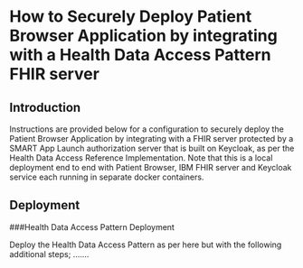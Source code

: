 # How to Securely Deploy Patient Browser Application by integrating with a Health Data Access Pattern FHIR server

## Introduction

Instructions are provided below for a configuration to securely deploy the Patient Browser Application by integrating with a FHIR server protected by a SMART App Launch authorization server that is built on Keycloak, as per the Health Data Access Reference Implementation.  Note that this is a local deployment end to end with Patient Browser, IBM FHIR server and Keycloak service each running in separate docker containers. 


## Deployment

###Health Data Access Pattern Deployment

Deploy the Health Data Access Pattern as per here but with the following additional steps;
.......
